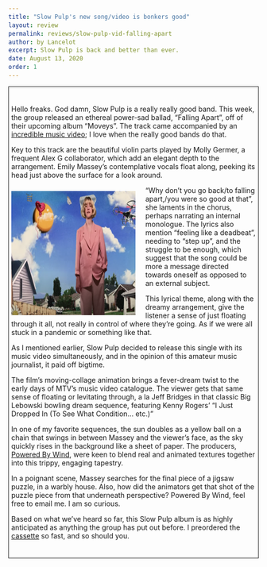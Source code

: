 ```yaml
---
title: "Slow Pulp's new song/video is bonkers good"
layout: review
permalink: reviews/slow-pulp-vid-falling-apart
author: by Lancelot
excerpt: Slow Pulp is back and better than ever.
date: August 13, 2020
order: 1
---
```


<div class="box">
<br>
<p> Hello freaks. God damn, Slow Pulp is a really really good band. This week, the group released an ethereal power-sad ballad, “Falling Apart”, off of their upcoming album “Moveys”. The track came accompanied by an <a href="https://www.youtube.com/watch?v=yuoFLLHB1Fc">incredible music video</a>; I love when the really good bands do that.
 </p>
<p> Key to this track are the beautiful violin parts played by Molly Germer, a frequent Alex G collaborator, which add an elegant depth to the arrangement. Emily Massey’s contemplative vocals float along, peeking its head just above the surface for a look around.
 </p>
<img src="../assets/slowpulp.png" align="left" height="250px" width="250px" class="pic">
<p>“Why don’t you go back/to falling apart,/you were so good at that”, she laments in the chorus, perhaps narrating an internal monologue. The lyrics also mention “feeling like a deadbeat”, needing to “step up”, and the struggle to be enough, which suggest that the song could be more a message directed towards oneself as opposed to an external subject.  </p>
<p> This lyrical theme, along with the dreamy arrangement, give the listener a sense of just floating through it all, not really in control of where they’re going. As if we were all stuck in a pandemic or something like that.
 </p>
<p>As I mentioned earlier, Slow Pulp decided to release this single with its music video simultaneously, and in the opinion of this amateur music journalist, it paid off bigtime.
</p>
<p>The film’s moving-collage animation brings a fever-dream twist to the early days of MTV’s music video catalogue. The viewer gets that same sense of floating or levitating through, a la Jeff Bridges in that classic Big Lebowski bowling dream sequence, featuring Kenny Rogers’ “I Just Dropped In (To See What Condition… etc.)”

</p>
<p>In one of my favorite sequences, the sun doubles as a yellow ball on a chain that swings in between Massey and the viewer’s face, as the sky quickly rises in the background like a sheet of paper. The producers, <a href="https://poweredbywind.info/">Powered By Wind</a>, were keen to blend real and animated textures together into this trippy, engaging tapestry.

</p>
<p>In a poignant scene, Massey searches for the final piece of a jigsaw puzzle, in a warbly house. Also, how did the animators get that shot of the puzzle piece from that underneath perspective? Powered By Wind, feel free to email me. I am so curious. </p>
<p>Based on what we’ve heard so far, this Slow Pulp album is as highly anticipated as anything the group has put out before. I preordered the <a href="https://slowpulp.bandcamp.com/album/moveys">cassette</a> so fast, and so should you.
</p>

<br clear="left">

</div>


<style type="text/css">
	.box{
		border-style: solid;
		border-width: 1px;
		padding: 5px
	}
	.pic{
		padding-right: 20px;
		padding-top: 10px

	}
</style>
